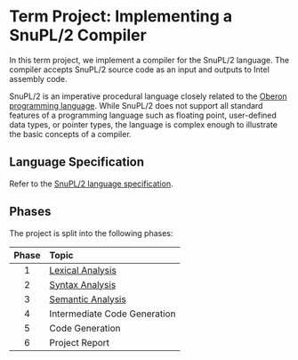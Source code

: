 # Term Project: Implementing a SnuPL/2 Compiler

In this term project, we implement a compiler for the SnuPL/2 language. 
The compiler accepts SnuPL/2 source code as an input and outputs to Intel assembly code.

SnuPL/2 is an imperative procedural language closely related to the [Oberon programming language](https://people.inf.ethz.ch/wirth/Oberon/index.html).
While SnuPL/2 does not support all standard features of a programming language such as floating point, user-defined data types, or pointer types, the language is complex enough to illustrate the basic concepts of a compiler.

## Language Specification
Refer to the [SnuPL/2 language specification](specification/SnuPL2.md).


## Phases

The project is split into the following phases:

| Phase | Topic                                                  |
|:-----:|:-------------------------------------------------------|
| 1     | [Lexical Analysis](assignments/1.Lexical.Analysis.md)  |
| 2     | [Syntax Analysis](assignments/2.Syntax.Analysis.md)    |
| 3     | [Semantic Analysis](assignments/3.Semantic.Analysis.md)|
| 4     | Intermediate Code Generation                           |
| 5     | Code Generation                                        |
| 6     | Project Report                                         |

